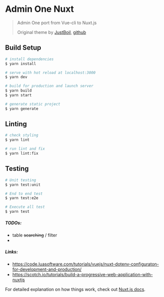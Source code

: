 # Admin One Nuxt

> Admin One port from Vue-cli to Nuxt.js
>
> Original theme by [JustBoil](https://justboil.me/bulma-admin-template/one), 
> [github](https://github.com/vikdiesel/admin-one-vue-bulma-dashboard)

## Build Setup
``` bash
# install dependencies
$ yarn install

# serve with hot reload at localhost:3000
$ yarn dev

# build for production and launch server
$ yarn build
$ yarn start

# generate static project
$ yarn generate
```

## Linting
``` bash
# check styling
$ yarn lint

# run lint and fix
$ yarn lint:fix
```

## Testing
``` bash
# Unit testing
$ yarn test:unit

# End to end test
$ yarn test:e2e

# Execute all test
$ yarn test
```

##### TODOs:
* table ~~searching~~ / filter
* 

##### Links:
* https://code.luasoftware.com/tutorials/vuejs/nuxt-dotenv-configuraton-for-development-and-production/
* https://scotch.io/tutorials/build-a-progressive-web-application-with-nuxtjs


For detailed explanation on how things work, check out [Nuxt.js docs](https://nuxtjs.org).
